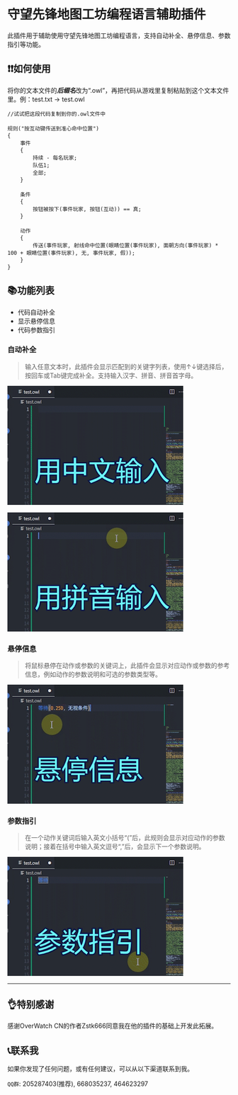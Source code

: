# 守望先锋地图工坊编程语言辅助插件

此插件用于辅助使用守望先锋地图工坊编程语言，支持自动补全、悬停信息、参数指引等功能。

## ❗❗如何使用

将你的文本文件的***后缀名***改为“.owl”，再把代码从游戏里复制粘贴到这个文本文件里。例：test.txt -> test.owl

```owl
//试试把这段代码复制到你的.owl文件中

规则("按互动键传送到准心命中位置")
{
	事件
	{
		持续 - 每名玩家;
		队伍1;
		全部;
	}

	条件
	{
		按钮被按下(事件玩家, 按钮(互动)) == 真;
	}

	动作
	{
		传送(事件玩家, 射线命中位置(眼睛位置(事件玩家), 面朝方向(事件玩家) * 100 + 眼睛位置(事件玩家), 无, 事件玩家, 假));
	}
}
```

## 📚功能列表
- 代码自动补全
- 显示悬停信息
- 代码参数指引

### 自动补全

> 输入任意文本时，此插件会显示匹配到的关键字列表，使用↑↓键选择后，按回车或Tab键完成补全。支持输入汉字、拼音、拼音首字母。

![中文补全](images/1.gif)

![拼音补全](images/2.gif)


### 悬停信息

> 将鼠标悬停在动作或参数的关键词上，此插件会显示对应动作或参数的参考信息，例如动作的参数说明和可选的参数类型等。

![悬停信息](images/3.gif)

### 参数指引

> 在一个动作关键词后输入英文小括号“(”后，此规则会显示对应动作的参数说明；接着在括号中输入英文逗号“,”后，会显示下一个参数说明。

![参数指引](images/4.gif)

---

## 👌特别感谢

感谢OverWatch CN的作者Zstk666同意我在他的插件的基础上开发此拓展。

## 📞联系我

如果你发现了任何问题，或有任何建议，可以从以下渠道联系到我。

`QQ群`: 205287403(推荐), 668035237, 464623297
